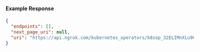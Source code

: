 <!-- Code generated for API Clients. DO NOT EDIT. -->

#### Example Response

```json
{
  "endpoints": [],
  "next_page_uri": null,
  "uri": "https://api.ngrok.com/kubernetes_operators/k8sop_32ELIMnXLu9Qkpj1OddUYoLIHfT/bound_endpoints"
}
```
